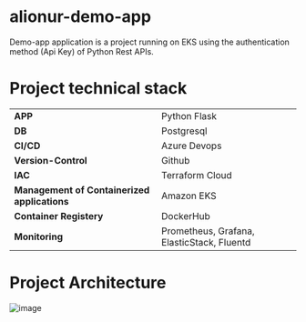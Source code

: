 # alionur-demo-app
Demo-app application is a project running on EKS using the authentication method (Api Key) of Python Rest APIs.



# Project technical stack

|  |    | 
| :-------- | :------- |
| **APP** | Python Flask |
| **DB** | Postgresql |
| **CI/CD** | Azure Devops |
| **Version-Control** | Github |
| **IAC** | Terraform Cloud |
| **Management of Containerized applications** | Amazon EKS |
| **Container Registery** | DockerHub |
| **Monitoring** | Prometheus, Grafana, ElasticStack, Fluentd |

# Project Architecture
![image](https://user-images.githubusercontent.com/33215825/149727237-983bf4c0-4ffe-4ad9-8b20-a3994badea8e.png)
